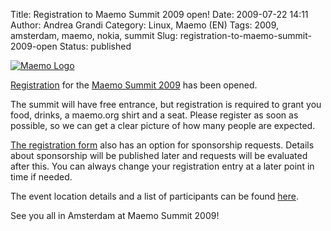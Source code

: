 Title: Registration to Maemo Summit 2009 open!
Date: 2009-07-22 14:11
Author: Andrea Grandi
Category: Linux, Maemo (EN)
Tags: 2009, amsterdam, maemo, nokia, summit
Slug: registration-to-maemo-summit-2009-open
Status: published

[![Maemo Logo]({static}/images/2009/07/Maemo_org_logo_colour.png "Maemo Logo")]()

[Registration](http://maemo.org/news/events/registrations/register/e840196271eb11deb15535a00f6d72187218)
for the [Maemo Summit 2009](http://wiki.maemo.org/Maemo_Summit_2009) has
been opened.

The summit will have free entrance, but registration is required to
grant you food, drinks, a maemo.org shirt and a seat. Please register as
soon as possible, so we can get a clear picture of how many people are
expected.

[The registration form](http://maemo.org/news/events/registrations/register/e840196271eb11deb15535a00f6d72187218)
also has an option for sponsorship requests. Details about sponsorship
will be published later and requests will be evaluated after this. You
can always change your registration entry at a later point in time if
needed.

The event location details and a list of participants can be found
[here](http://maemo.org/news/events/maemo_summit_2009/).

See you all in Amsterdam at Maemo Summit 2009!

